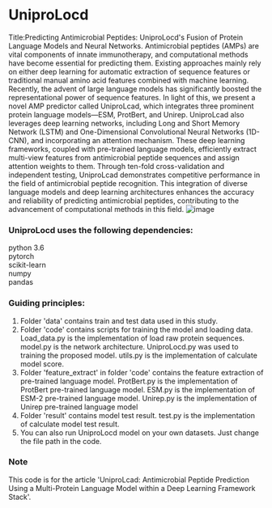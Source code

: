 # UniproLocd
Title:Predicting Antimicrobial Peptides: UniproLocd's Fusion of Protein Language Models and Neural Networks.
Antimicrobial peptides (AMPs) are vital components of innate immunotherapy, and computational methods have become essential for predicting them. Existing approaches mainly rely on either deep learning for automatic extraction of sequence features or traditional manual amino acid features combined with machine learning. Recently, the advent of large language models has significantly boosted the representational power of sequence features. In light of this, we present a novel AMP predictor called UniproLcad, which integrates three prominent protein language models—ESM, ProtBert, and Unirep. UniproLcad also leverages deep learning networks, including Long and Short Memory Network (LSTM) and One-Dimensional Convolutional Neural Networks (1D-CNN), and incorporating an attention mechanism. These deep learning frameworks, coupled with pre-trained language models, efficiently extract multi-view features from antimicrobial peptide sequences and assign attention weights to them. Through ten-fold cross-validation and independent testing, UniproLcad demonstrates competitive performance in the field of antimicrobial peptide recognition. This integration of diverse language models and deep learning architectures enhances the accuracy and reliability of predicting antimicrobial peptides, contributing to the advancement of computational methods in this field.
![image](https://github.com/harkic/UniproLocd/assets/99328605/32ef4e25-2f9d-4076-9188-42811e5ee43a)

### UniproLocd uses the following dependencies:
  python 3.6<br>
  pytorch<br>
  scikit-learn<br>
  numpy<br>
  pandas<br>
  
### Guiding principles:
1. Folder 'data' contains train and test data used in this study.
2. Folder 'code' contains scripts for training the model and loading data. Load_data.py is the implementation of load raw protein sequences. model.py is the network architecture. UniproLocd.py was used to training the proposed model. utils.py is the implementation of calculate model score.
3. Folder 'feature_extract' in folder 'code' contains the feature extraction of pre-trained language model. ProtBert.py is the implementation of ProtBert pre-trained language model. ESM.py is the implementation of ESM-2 pre-trained language model. Unirep.py is the implementation of Unirep pre-trained language model
4. Folder 'result' contains model test result. test.py is the implementation of calculate model test result.
5. You can also run UniproLocd model on your own datasets. Just change the file path in the code.

### Note
This code is for the article 'UniproLcad: Antimicrobial Peptide Prediction Using a Multi-Protein Language Model within a Deep Learning Framework Stack'.
